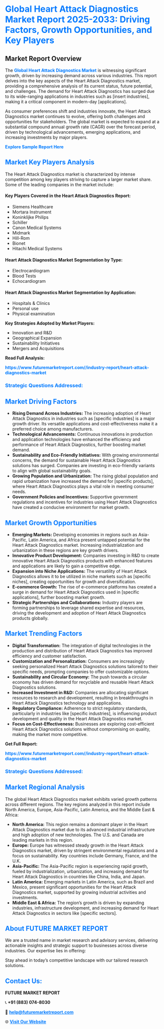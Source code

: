 <h1 style="color: #007BFF;">Global Heart Attack Diagnostics Market Report 2025-2033: Driving Factors, Growth Opportunities, and Key Players</h1>

<section id="overview">
<h2>Market Report Overview</h2>
<p>The <a href="https://www.futuremarketreport.com//industry-report/heart-attack-diagnostics-market" style="color: #007BFF; text-decoration: none;"><strong>Global Heart Attack Diagnostics Market</strong></a> is witnessing significant growth, driven by increasing demand across various industries. This report delves into the key aspects of the Heart Attack Diagnostics market, providing a comprehensive analysis of its current status, future potential, and challenges. The demand for Heart Attack Diagnostics has surged due to its wide-ranging applications in industries such as [insert industries], making it a critical component in modern-day [applications].</p>
<p>As consumer preferences shift and industries innovate, the Heart Attack Diagnostics market continues to evolve, offering both challenges and opportunities for stakeholders. The global market is expected to expand at a substantial compound annual growth rate (CAGR) over the forecast period, driven by technological advancements, emerging applications, and increasing investments by major players.</p>
</section>

<section id="overview">
<p><a href="https://www.futuremarketreport.com//request-sample/reportId=82691" style="color: #007BFF; text-decoration: none;"><strong>Explore Sample Report Here</strong></a></p>
</section>

<section id="key-players">
<h2 style="color: #007BFF;">Market Key Players Analysis</h2>
<p>The Heart Attack Diagnostics market is characterized by intense competition among key players striving to capture a larger market share. Some of the leading companies in the market include:</p>
<h4>Key Players Covered in the Heart Attack Diagnostics Report:</h4>
<ul><li>Siemens Healthcare</li><li>Mortara Instrument</li><li>Koninklijke Philips</li><li>Schiller</li><li>Canon Medical Systems</li><li>Midmark</li><li>Hill-Rom</li><li>Bionet</li><li>Hitachi Medical Systems</li></ul>
<h4>Heart Attack Diagnostics Market Segmentation by Type:</h4>
<ul><li>Electrocardiogram</li><li>Blood Tests</li><li>Echocardiogram</li></ul>

<h4>Heart Attack Diagnostics Market Segmentation by Application:</h4>
<ul><li>Hospitals &amp; Clinics</li><li>Personal use</li><li>Physical examination</li></ul>
<p><strong>Key Strategies Adopted by Market Players:</strong></p>
<ul>
<li>Innovation and R&D</li>
<li>Geographical Expansion</li>
<li>Sustainability Initiatives</li>
<li>Mergers and Acquisitions</li>
</ul>
</section>

<section>
<p><strong>Read Full Analysis: </strong></p><a href="https://www.futuremarketreport.com//industry-report/heart-attack-diagnostics-market" style="color: #007BFF; text-decoration: none;"><strong>https://www.futuremarketreport.com//industry-report/heart-attack-diagnostics-market</strong></a>
<h3 style="color: #007BFF;">Strategic Questions Addressed:</h3>
</section>

<section id="driving-factors">
<h2 style="color: #007BFF;">Market Driving Factors</h2>
<ul>
<li><strong>Rising Demand Across Industries:</strong> The increasing adoption of Heart Attack Diagnostics in industries such as [specific industries] is a major growth driver. Its versatile applications and cost-effectiveness make it a preferred choice among manufacturers.</li>
<li><strong>Technological Advancements:</strong> Continuous innovations in production and application technologies have enhanced the efficiency and performance of Heart Attack Diagnostics, further boosting market demand.</li>
<li><strong>Sustainability and Eco-Friendly Initiatives:</strong> With growing environmental concerns, the demand for sustainable Heart Attack Diagnostics solutions has surged. Companies are investing in eco-friendly variants to align with global sustainability goals.</li>
<li><strong>Growing Population and Urbanization:</strong> The rising global population and rapid urbanization have increased the demand for [specific products], where Heart Attack Diagnostics plays a vital role in meeting consumer needs.</li>
<li><strong>Government Policies and Incentives:</strong> Supportive government regulations and incentives for industries using Heart Attack Diagnostics have created a conducive environment for market growth.</li>
</ul>
</section>

<section id="growth-opportunities">
<h2 style="color: #007BFF;">Market Growth Opportunities</h2>
<ul>
<li><strong>Emerging Markets:</strong> Developing economies in regions such as Asia-Pacific, Latin America, and Africa present untapped potential for the Heart Attack Diagnostics market. Increasing industrialization and urbanization in these regions are key growth drivers.</li>
<li><strong>Innovative Product Development:</strong> Companies investing in R&D to create innovative Heart Attack Diagnostics products with enhanced features and applications are likely to gain a competitive edge.</li>
<li><strong>Expansion into Niche Applications:</strong> The versatility of Heart Attack Diagnostics allows it to be utilized in niche markets such as [specific niches], creating opportunities for growth and diversification.</li>
<li><strong>E-commerce Growth:</strong> The rise of e-commerce platforms has created a surge in demand for Heart Attack Diagnostics used in [specific applications], further boosting market growth.</li>
<li><strong>Strategic Partnerships and Collaborations:</strong> Industry players are forming partnerships to leverage shared expertise and resources, driving the development and adoption of Heart Attack Diagnostics products globally.</li>
</ul>
</section>

<section id="trending-factors">
<h2 style="color: #007BFF;">Market Trending Factors</h2>
<ul>
<li><strong>Digital Transformation:</strong> The integration of digital technologies in the production and distribution of Heart Attack Diagnostics has improved efficiency and customer satisfaction.</li>
<li><strong>Customization and Personalization:</strong> Consumers are increasingly seeking personalized Heart Attack Diagnostics solutions tailored to their specific needs, prompting companies to offer customizable options.</li>
<li><strong>Sustainability and Circular Economy:</strong> The push towards a circular economy has driven demand for recyclable and reusable Heart Attack Diagnostics solutions.</li>
<li><strong>Increased Investment in R&D:</strong> Companies are allocating significant resources to research and development, resulting in breakthroughs in Heart Attack Diagnostics technology and applications.</li>
<li><strong>Regulatory Compliance:</strong> Adherence to strict regulatory standards, particularly in industries like [specific industries], is influencing product development and quality in the Heart Attack Diagnostics market.</li>
<li><strong>Focus on Cost-Effectiveness:</strong> Businesses are exploring cost-efficient Heart Attack Diagnostics solutions without compromising on quality, making the market more competitive.</li>
</ul>
</section>

<section>
<p><strong>Get Full Report: </strong></p><a href="https://www.futuremarketreport.com//industry-report/heart-attack-diagnostics-market" style="color: #007BFF; text-decoration: none;"><strong>https://www.futuremarketreport.com//industry-report/heart-attack-diagnostics-market</strong></a>
<h3 style="color: #007BFF;">Strategic Questions Addressed:</h3>
</section>


<section id="regional-analysis">
<h2 style="color: #007BFF;">Market Regional Analysis</h2>
<p>The global Heart Attack Diagnostics market exhibits varied growth patterns across different regions. The key regions analyzed in this report include North America, Europe, Asia-Pacific, Latin America, and the Middle East & Africa:</p>
<ul>
<li><strong>North America:</strong> This region remains a dominant player in the Heart Attack Diagnostics market due to its advanced industrial infrastructure and high adoption of new technologies. The U.S. and Canada are leading markets in this region.</li>
<li><strong>Europe:</strong> Europe has witnessed steady growth in the Heart Attack Diagnostics market, driven by stringent environmental regulations and a focus on sustainability. Key countries include Germany, France, and the U.K.</li>
<li><strong>Asia-Pacific:</strong> The Asia-Pacific region is experiencing rapid growth, fueled by industrialization, urbanization, and increasing demand for Heart Attack Diagnostics in countries like China, India, and Japan.</li>
<li><strong>Latin America:</strong> Emerging markets in Latin America, such as Brazil and Mexico, present significant opportunities for the Heart Attack Diagnostics market, supported by growing industrial activities and investments.</li>
<li><strong>Middle East & Africa:</strong> The region’s growth is driven by expanding industries, infrastructure development, and increasing demand for Heart Attack Diagnostics in sectors like [specific sectors].</li>
</ul>
</section>

<footer>
<h2 style="color: #007BFF;">About FUTURE MARKET REPORT</h2>
<p>We are a trusted name in market research and advisory services, delivering actionable insights and strategic support to businesses across diverse industries. Our expertise lies in offering:</p>

<p>Stay ahead in today’s competitive landscape with our tailored research solutions.</p>

<h2 style="color: #007BFF;">Contact Us:</h2>
<p><strong>FUTURE MARKET REPORT</strong></p>
<p>📞 <strong>+91 (883) 074-8030</strong></p>
<p>📧 <strong><a href="mailto:help@futuremarketreport.com" style="color: #007BFF;">help@futuremarketreport.com</a></strong></p>
<p>🌐 <strong><a href="https://www.futuremarketreport.com/" style="color: #007BFF;">Visit Our Website</a></strong></p>
</footer>
